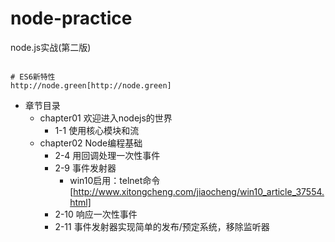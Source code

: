 # node-practice
node.js实战(第二版)

```

# ES6新特性
http://node.green[http://node.green]

```
* 章节目录
    * chapter01 欢迎进入nodejs的世界
        * 1-1 使用核心模块和流
    * chapter02 Node编程基础
        * 2-4 用回调处理一次性事件
        * 2-9 事件发射器
            * win10启用：telnet命令[http://www.xitongcheng.com/jiaocheng/win10_article_37554.html]
        * 2-10 响应一次性事件
        * 2-11 事件发射器实现简单的发布/预定系统，移除监听器